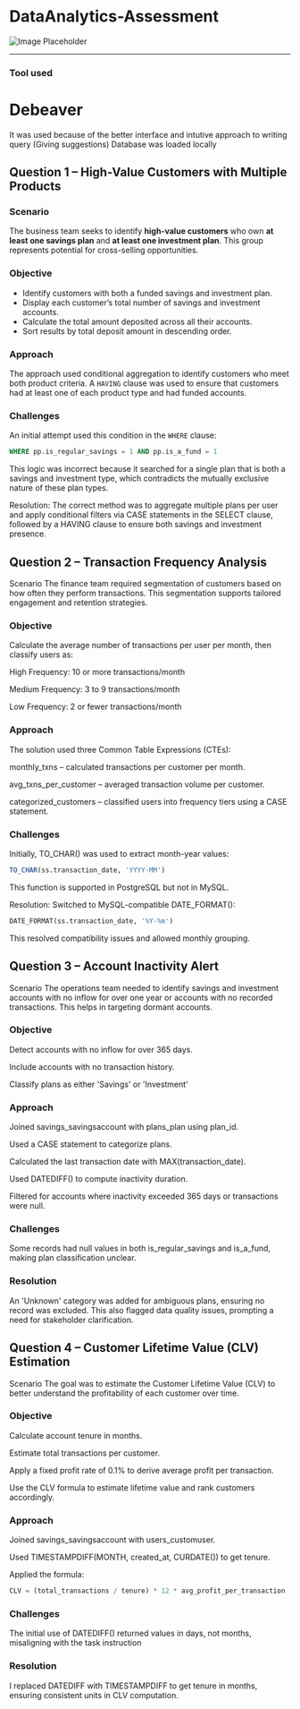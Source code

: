 # DataAnalytics-Assessment

![Image Placeholder](https://i.ibb.co/zW0qwbGV/Chat-GPT-Image-May-18-2025-04-02-06-PM.png)

---
### Tool used
# Debeaver 
It was used because of the better interface and intutive approach to writing query (Giving suggestions)
Database was loaded locally

## Question 1 – High-Value Customers with Multiple Products

### Scenario
The business team seeks to identify **high-value customers** who own **at least one savings plan** and **at least one investment plan**. This group represents potential for cross-selling opportunities.

### Objective
- Identify customers with both a funded savings and investment plan.
- Display each customer’s total number of savings and investment accounts.
- Calculate the total amount deposited across all their accounts.
- Sort results by total deposit amount in descending order.

### Approach
The approach used conditional aggregation to identify customers who meet both product criteria. A `HAVING` clause was used to ensure that customers had at least one of each product type and had funded accounts.

### Challenges
An initial attempt used this condition in the `WHERE` clause:
```sql
WHERE pp.is_regular_savings = 1 AND pp.is_a_fund = 1
```
This logic was incorrect because it searched for a single plan that is both a savings and investment type, which contradicts the mutually exclusive nature of these plan types.

Resolution: The correct method was to aggregate multiple plans per user and apply conditional filters via CASE statements in the SELECT clause, followed by a HAVING clause to ensure both savings and investment presence.

## Question 2 – Transaction Frequency Analysis
Scenario
The finance team required segmentation of customers based on how often they perform transactions. This segmentation supports tailored engagement and retention strategies.

### Objective
Calculate the average number of transactions per user per month, then classify users as:

High Frequency: 10 or more transactions/month

Medium Frequency: 3 to 9 transactions/month

Low Frequency: 2 or fewer transactions/month

### Approach
The solution used three Common Table Expressions (CTEs):

monthly_txns – calculated transactions per customer per month.

avg_txns_per_customer – averaged transaction volume per customer.

categorized_customers – classified users into frequency tiers using a CASE statement.

### Challenges
Initially, TO_CHAR() was used to extract month-year values:

``` sql
TO_CHAR(ss.transaction_date, 'YYYY-MM')
```
This function is supported in PostgreSQL but not in MySQL.

Resolution: Switched to MySQL-compatible DATE_FORMAT():
``` sql
DATE_FORMAT(ss.transaction_date, '%Y-%m')
```
This resolved compatibility issues and allowed monthly grouping.

## Question 3 – Account Inactivity Alert
Scenario
The operations team needed to identify savings and investment accounts with no inflow for over one year or accounts with no recorded transactions. This helps in targeting dormant accounts.

### Objective
Detect accounts with no inflow for over 365 days.

Include accounts with no transaction history.

Classify plans as either 'Savings' or 'Investment'

### Approach
Joined savings_savingsaccount with plans_plan using plan_id.

Used a CASE statement to categorize plans.

Calculated the last transaction date with MAX(transaction_date).

Used DATEDIFF() to compute inactivity duration.

Filtered for accounts where inactivity exceeded 365 days or transactions were null.

### Challenges
Some records had null values in both is_regular_savings and is_a_fund, making plan classification unclear.

### Resolution 
An 'Unknown' category was added for ambiguous plans, ensuring no record was excluded. This also flagged data quality issues, prompting a need for stakeholder clarification.

## Question 4 – Customer Lifetime Value (CLV) Estimation
Scenario
The goal was to estimate the Customer Lifetime Value (CLV) to better understand the profitability of each customer over time.

### Objective
Calculate account tenure in months.

Estimate total transactions per customer.

Apply a fixed profit rate of 0.1% to derive average profit per transaction.

Use the CLV formula to estimate lifetime value and rank customers accordingly.

### Approach
Joined savings_savingsaccount with users_customuser.

Used TIMESTAMPDIFF(MONTH, created_at, CURDATE()) to get tenure.

Applied the formula:

```sql
CLV = (total_transactions / tenure) * 12 * avg_profit_per_transaction
```

### Challenges
The initial use of DATEDIFF() returned values in days, not months, misaligning with the task instruction

### Resolution 
I replaced DATEDIFF with TIMESTAMPDIFF to get tenure in months, ensuring consistent units in CLV computation.


